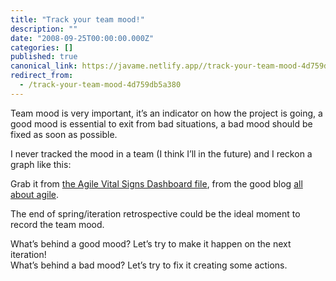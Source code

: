 ```yaml
---
title: "Track your team mood!"
description: ""
date: "2008-09-25T00:00:00.000Z"
categories: []
published: true
canonical_link: https://javame.netlify.app//track-your-team-mood-4d759db5a380
redirect_from:
  - /track-your-team-mood-4d759db5a380
---
```


Team mood is very important, it’s an indicator on how the project is going, a good mood is essential to exit from bad situations, a bad mood should be fixed as soon as possible.

I never tracked the mood in a team (I think I’ll in the future) and I reckon a graph like this:

Grab it from [the Agile Vital Signs Dashboard file](http://allaboutagile.googlegroups.com/web/Agile+Project+Vital+Signs+Dashboard.xls?gda=KbXkh1kAAADo41Ulc7Royl80p6UJhQFrg42LGeNd8dc0zzDNy1q-h7CJyXzpUhPz40fLOOy_dq61ziBndP56qwtLnsraiVaBrq5TRf4YzmhvvxiQXIDvkIQIqBBuatoZ3GVm6VpieyE&gsc=1naLVQsAAABwo0c13zfs8viLt9xl0_IG), from the good blog [all about agile](http://agile-software-development.com/).

The end of spring/iteration retrospective could be the ideal moment to record the team mood.

What’s behind a good mood? Let’s try to make it happen on the next iteration!  
What’s behind a bad mood? Let’s try to fix it creating some actions.
